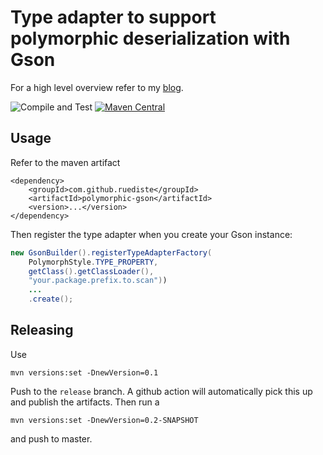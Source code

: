 # Type adapter to support polymorphic deserialization with Gson

For a high level overview refer to my [blog](https://ruediste.github.io/java/gson/2020/04/29/polymorphic-json-with-gson.html).

![Compile and Test](https://github.com/ruediste/polymorphic-gson/workflows/Compile%20and%20Test/badge.svg)
[![Maven Central](https://maven-badges.herokuapp.com/maven-central/com.github.ruediste/polymorphic-gson/badge.svg)](https://maven-badges.herokuapp.com/maven-central/com.github.ruediste/polymorphic-gson)

## Usage
Refer to the maven artifact

```
<dependency>
	<groupId>com.github.ruediste</groupId>
	<artifactId>polymorphic-gson</artifactId>
	<version>...</version>
</dependency>
```

Then register the type adapter when you create your Gson instance: 

``` java
new GsonBuilder().registerTypeAdapterFactory(
	PolymorphStyle.TYPE_PROPERTY,
	getClass().getClassLoader(), 
	"your.package.prefix.to.scan"))
	...
	.create();
```

## Releasing
Use 

```
mvn versions:set -DnewVersion=0.1
```

Push to the `release` branch. A github action will automatically pick this up and publish the artifacts. Then run a  

```
mvn versions:set -DnewVersion=0.2-SNAPSHOT
```

and push to master.